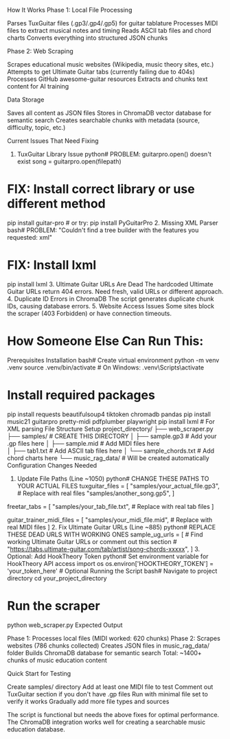 How It Works
Phase 1: Local File Processing

Parses TuxGuitar files (.gp3/.gp4/.gp5) for guitar tablature
Processes MIDI files to extract musical notes and timing
Reads ASCII tab files and chord charts
Converts everything into structured JSON chunks

Phase 2: Web Scraping

Scrapes educational music websites (Wikipedia, music theory sites, etc.)
Attempts to get Ultimate Guitar tabs (currently failing due to 404s)
Processes GitHub awesome-guitar resources
Extracts and chunks text content for AI training

Data Storage

Saves all content as JSON files
Stores in ChromaDB vector database for semantic search
Creates searchable chunks with metadata (source, difficulty, topic, etc.)

Current Issues That Need Fixing
1. TuxGuitar Library Issue
python# PROBLEM: guitarpro.open() doesn't exist
song = guitarpro.open(filepath)

# FIX: Install correct library or use different method
pip install guitar-pro  # or try: pip install PyGuitarPro
2. Missing XML Parser
bash# PROBLEM: "Couldn't find a tree builder with the features you requested: xml"
# FIX: Install lxml
pip install lxml
3. Ultimate Guitar URLs Are Dead
The hardcoded Ultimate Guitar URLs return 404 errors. Need fresh, valid URLs or different approach.
4. Duplicate ID Errors in ChromaDB
The script generates duplicate chunk IDs, causing database errors.
5. Website Access Issues
Some sites block the scraper (403 Forbidden) or have connection timeouts.




# How Someone Else Can Run This:
Prerequisites Installation
bash# Create virtual environment
python -m venv .venv
source .venv/bin/activate  # On Windows: .venv\Scripts\activate


# Install required packages
pip install requests beautifulsoup4 tiktoken chromadb pandas
pip install music21 guitarpro pretty-midi pdfplumber playwright
pip install lxml  # For XML parsing
File Structure Setup
project_directory/
├── web_scraper.py
├── samples/              # CREATE THIS DIRECTORY
│   ├── sample.gp3       # Add your .gp files here
│   ├── sample.mid       # Add MIDI files here  
│   ├── tab1.txt         # Add ASCII tab files here
│   └── sample_chords.txt # Add chord charts here
└── music_rag_data/      # Will be created automatically
Configuration Changes Needed
1. Update File Paths (Line ~1050)
python# CHANGE THESE PATHS TO YOUR ACTUAL FILES
tuxguitar_files = [
    "samples/your_actual_file.gp3",  # Replace with real files
    "samples/another_song.gp5",
]

freetar_tabs = [
    "samples/your_tab_file.txt",     # Replace with real tab files
]

guitar_trainer_midi_files = [
    "samples/your_midi_file.mid",    # Replace with real MIDI files
]
2. Fix Ultimate Guitar URLs (Line ~885)
python# REPLACE THESE DEAD URLS WITH WORKING ONES
sample_ug_urls = [
    # Find working Ultimate Guitar URLs or comment out this section
    # "https://tabs.ultimate-guitar.com/tab/artist/song-chords-xxxxx",
]
3. Optional: Add HookTheory Token
python# Set environment variable for HookTheory API access
import os
os.environ['HOOKTHEORY_TOKEN'] = 'your_token_here'  # Optional
Running the Script
bash# Navigate to project directory
cd your_project_directory

# Run the scraper
python web_scraper.py
Expected Output

Phase 1: Processes local files (MIDI worked: 620 chunks)
Phase 2: Scrapes websites (786 chunks collected)
Creates JSON files in music_rag_data/ folder
Builds ChromaDB database for semantic search
Total: ~1400+ chunks of music education content

Quick Start for Testing

Create samples/ directory
Add at least one MIDI file to test
Comment out TuxGuitar section if you don't have .gp files
Run with minimal file set to verify it works
Gradually add more file types and sources

The script is functional but needs the above fixes for optimal performance. The ChromaDB integration works well for creating a searchable music education database.
